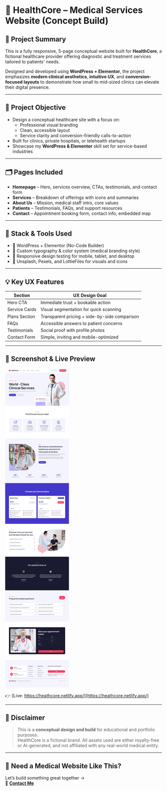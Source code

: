 # 🏥 HealthCore – Medical Services Website (Concept Build)

## 📝 Project Summary

This is a fully responsive, 5-page conceptual website built for **HealthCore**, a fictional healthcare provider offering diagnostic and treatment services tailored to patients' needs.

Designed and developed using **WordPress + Elementor**, the project emphasizes **modern clinical aesthetics**, **intuitive UX**, and **conversion-focused layouts** to demonstrate how small to mid-sized clinics can elevate their digital presence.

---

## 🎯 Project Objective

- Design a conceptual healthcare site with a focus on:
  - Professional visual branding
  - Clean, accessible layout
  - Service clarity and conversion-friendly calls-to-action
- Built for clinics, private hospitals, or telehealth startups
- Showcase my **WordPress & Elementor** skill set for service-based industries

---

## 🗂️ Pages Included

- **Homepage** – Hero, services overview, CTAs, testimonials, and contact form
- **Services** – Breakdown of offerings with icons and summaries
- **About Us** – Mission, medical staff intro, core values
- **Patients** – Testimonials, FAQs, and support resources
- **Contact** – Appointment booking form, contact info, embedded map

---

## 🧰 Stack & Tools Used

- 🧱 WordPress + Elementor (No-Code Builder)
- 🎨 Custom typography & color system (medical branding style)
- 🧪 Responsive design testing for mobile, tablet, and desktop
- 📸 Unsplash, Pexels, and LottieFiles for visuals and icons

---

## 💡 Key UX Features

| Section | UX Design Goal |
|--------|----------------|
| Hero CTA | Immediate trust + bookable action |
| Service Cards | Visual segmentation for quick scanning |
| Plans Section | Transparent pricing + side-by-side comparison |
| FAQs | Accessible answers to patient concerns |
| Testimonials | Social proof with profile photos |
| Contact Form | Simple, inviting and mobile-optimized |

---

## 📸 Screenshot & Live Preview

![HealthCore Homepage](assets/healthcore-homepage-full.png)

👉 [Live: https://heathcore.netlify.app/](https://heathcore.netlify.app/)

---

## 📜 Disclaimer

> This is a **conceptual design and build** for educational and portfolio purposes.  
> HealthCore is a fictional brand. All assets used are either royalty-free or AI-generated, and not affiliated with any real-world medical entity.

---

## 💬 Need a Medical Website Like This?

Let’s build something great together →  
📩 **[Contact Me](mailto:samuel02emmanuel02@gmail.com)**
